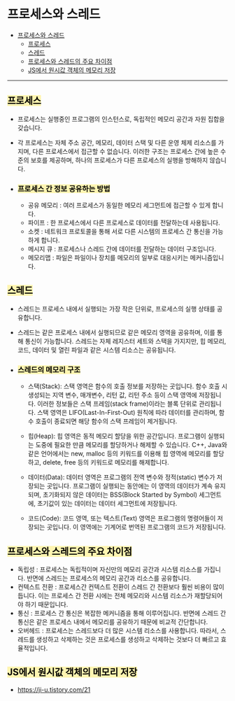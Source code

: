 # 프로세스와 스레드

- [프로세스와 스레드](#프로세스와-스레드)
  - [프로세스](#프로세스)
  - [스레드](#스레드)
  - [프로세스와 스레드의 주요 차이점](#프로세스와-스레드의-주요-차이점)
  - [JS에서 원시값 객체의 메모리 저장](#js에서-원시값-객체의-메모리-저장)

---

## <span style='background-color: #fff5b1; color: black'>프로세스</span>

- 프로세스는 실행중인 프로그램의 인스턴스로, 독립적인 메모리 공간과 자원 집합을 갖습니다.
- 각 프로세스는 자체 주소 공간, 메모리, 데이터 스택 및 다른 운영 체제 리소스를 가지며, 다른 프로세스에서 접근할 수 없습니다. 이러한 구조는 프로세스 간에 높은 수준의 보호를 제공하며, 하나의 프로세스가 다른 프로세스의 실행을 방해하지 않습니다.

- ### <span style='background-color: #fff5b1; color: black'>프로세스 간 정보 공유하는 방법</span>
  - 공유 메모리 : 여러 프로세스가 동일한 메모리 세그먼트에 접근할 수 있게 합니다.
  - 파이프 : 한 프로세스에서 다른 프로세스로 데이터를 전달하는데 사용됩니다.
  - 소켓 : 네트워크 프로토콜을 통해 서로 다른 시스템의 프로세스 간 통신을 가능하게 합니다.
  - 메시지 큐 : 프로세스나 스레드 간에 데이터를 전달하는 데이터 구조입니다.
  - 메모리맵 : 파일은 파일이나 장치를 메모리의 일부로 대응시키는 메커니즘입니다.

## <span style='background-color: #fff5b1; color: black'>스레드</span>

- 스레드는 프로세스 내에서 실행되는 가장 작은 단위로, 프로세스의 실행 상태를 공유합니다.
- 스레드는 같은 프로세스 내에서 실행되므로 같은 메모리 영역을 공유하며, 이를 통해 통신이 가능합니다. 스레드는 자체 레지스터 세트와 스택을 가지지만, 힙 메모리, 코드, 데이터 및 열린 파일과 같은 시스템 리소스는 공유됩니다.
- ### <span style='background-color: #fff5b1; color: black'>스레드의 메모리 구조</span>

  - 스택(Stack): 스택 영역은 함수의 호출 정보를 저장하는 곳입니다. 함수 호출 시 생성되는 지역 변수, 매개변수, 리턴 값, 리턴 주소 등이 스택 영역에 저장됩니다. 이러한 정보들은 스택 프레임(stack frame)이라는 블록 단위로 관리됩니다. 스택 영역은 LIFO(Last-In-First-Out) 원칙에 따라 데이터를 관리하며, 함수 호출이 종료되면 해당 함수의 스택 프레임이 제거됩니다.

  - 힙(Heap): 힙 영역은 동적 메모리 할당을 위한 공간입니다. 프로그램이 실행되는 도중에 필요한 만큼 메모리를 할당하거나 해제할 수 있습니다. C++, Java와 같은 언어에서는 new, malloc 등의 키워드를 이용해 힙 영역에 메모리를 할당하고, delete, free 등의 키워드로 메모리를 해제합니다.

  - 데이터(Data): 데이터 영역은 프로그램의 전역 변수와 정적(static) 변수가 저장되는 곳입니다. 프로그램이 실행되는 동안에는 이 영역의 데이터가 계속 유지되며, 초기화되지 않은 데이터는 BSS(Block Started by Symbol) 세그먼트에, 초기값이 있는 데이터는 데이터 세그먼트에 저장됩니다.

  - 코드(Code): 코드 영역, 또는 텍스트(Text) 영역은 프로그램의 명령어들이 저장되는 곳입니다. 이 영역에는 기계어로 번역된 프로그램의 코드가 저장됩니다.

## <span style='background-color: #fff5b1; color: black'>프로세스와 스레드의 주요 차이점<span>

- 독립성 : 프로세스는 독립적이며 자신만의 메모리 공간과 시스템 리소스를 가집니다. 반면에 스레드는 프로세스의 메모리 공간과 리소스를 공유합니다.
- 컨텍스트 전환 : 프로세스간 컨텍스트 전환이 스레드 간 전환보다 훨씬 비용이 많이 듭니다. 이는 프로세스 간 전환 시에는 전체 메모리와 시스템 리소스가 재할당되어야 하기 때문입니다.
- 통신 : 프로세스 간 통신은 복잡한 메커니즘을 통해 이루어집니다. 반면에 스레드 간 통신은 같은 프로세스 내에서 메모리를 공유하기 때문에 비교적 간단합니다.
- 오버헤드 : 프로세스는 스레드보다 더 많은 시스템 리소스를 사용합니다. 따라서, 스레드를 생성하고 삭제하는 것은 프로세스를 생성하고 삭제하는 것보다 더 빠르고 효율적입니다.

## <span style='background-color: #fff5b1; color: black'>JS에서 원시값 객체의 메모리 저장<span>

- https://ji-u.tistory.com/21

